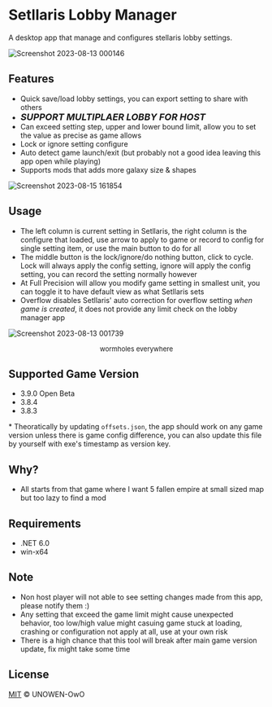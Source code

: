# Setllaris Lobby Manager

A desktop app that manage and configures stellaris lobby settings.

![Screenshot 2023-08-13 000146](https://github.com/UNOWEN-OwO/Stellaris-Lobby-Manager/assets/41463621/74469904-e0cb-4b27-be16-53db1969356b)

## Features
- Quick save/load lobby settings, you can export setting to share with others
- <font size="4">***SUPPORT MULTIPLAER LOBBY FOR HOST***</font>
- Can exceed setting step, upper and lower bound limit, allow you to set the value as precise as game allows
- Lock or ignore setting configure
- Auto detect game launch/exit (but probably not a good idea leaving this app open while playing)
- Supports mods that adds more galaxy size & shapes

![Screenshot 2023-08-15 161854](https://github.com/UNOWEN-OwO/Stellaris-Lobby-Manager/assets/41463621/07168861-1e47-4ed4-9a35-12cbf43228db)

## Usage
- The left column is current setting in Setllaris, the right column is the configure that loaded, use arrow to apply to game or record to config for single setting item, or use the main button to do for all
- The middle button is the lock/ignore/do nothing button, click to cycle. Lock will always apply the config setting, ignore will apply the config setting, you can record the setting normally however
- At Full Precision will allow you modify game setting in smallest unit, you can toggle it to have default view as what Setllaris sets
- Overflow disables Setllaris' auto correction for overflow setting *when game is created*, it does not provide any limit check on the lobby manager app

![Screenshot 2023-08-13 001739](https://github.com/UNOWEN-OwO/Stellaris-Lobby-Manager/assets/41463621/3db6dcf0-054a-46f3-be7f-059cc575f7fe)
<p align="center"><font size="2">wormholes everywhere</font></p>

## Supported Game Version
- 3.9.0 Open Beta
- 3.8.4
- 3.8.3

\* Theoratically by updating `offsets.json`, the app should work on any game version unless there is game config difference, you can also update this file by yourself with exe's timestamp as version key.

## Why?
- All starts from that game where I want 5 fallen empire at small sized map but too lazy to find a mod

## Requirements
- .NET 6.0
- win-x64

## Note
- Non host player will not able to see setting changes made from this app, please notify them :)
- Any setting that exceed the game limit might cause unexpected behavior, too low/high value might casuing game stuck at loading, crashing or configuration not apply at all, use at your own risk
- There is a high chance that this tool will break after main game version update, fix might take some time

## License
[MIT](LICENSE) © UNOWEN-OwO